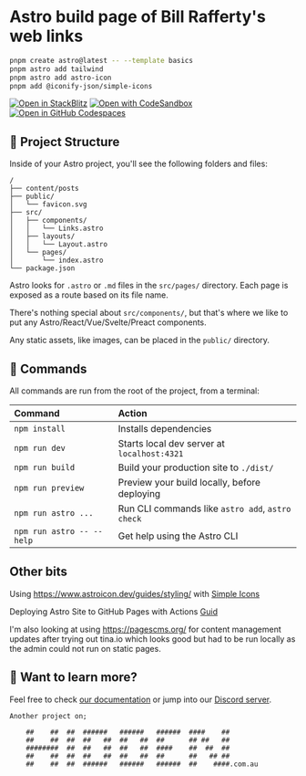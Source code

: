 # Astro build page of Bill Rafferty's web links

```sh
pnpm create astro@latest -- --template basics
pnpm astro add tailwind
pnpm astro add astro-icon
pnpm add @iconify-json/simple-icons

```

[![Open in StackBlitz](https://developer.stackblitz.com/img/open_in_stackblitz.svg)](https://stackblitz.com/github/withastro/astro/tree/latest/examples/basics)
[![Open with CodeSandbox](https://assets.codesandbox.io/github/button-edit-lime.svg)](https://codesandbox.io/p/sandbox/github/withastro/astro/tree/latest/examples/basics)
[![Open in GitHub Codespaces](https://github.com/codespaces/badge.svg)](https://codespaces.new/withastro/astro?devcontainer_path=.devcontainer/basics/devcontainer.json)


## 🚀 Project Structure

Inside of your Astro project, you'll see the following folders and files:

```text
/
├── content/posts
├── public/
│   └── favicon.svg
├── src/
│   ├── components/
│   │   └── Links.astro
│   ├── layouts/
│   │   └── Layout.astro
│   └── pages/
│       └── index.astro
└── package.json
```

Astro looks for `.astro` or `.md` files in the `src/pages/` directory. Each page is exposed as a route based on its file name.

There's nothing special about `src/components/`, but that's where we like to put any Astro/React/Vue/Svelte/Preact components.

Any static assets, like images, can be placed in the `public/` directory.

## 🧞 Commands

All commands are run from the root of the project, from a terminal:

| Command                   | Action                                           |
| :------------------------ | :----------------------------------------------- |
| `npm install`             | Installs dependencies                            |
| `npm run dev`             | Starts local dev server at `localhost:4321`      |
| `npm run build`           | Build your production site to `./dist/`          |
| `npm run preview`         | Preview your build locally, before deploying     |
| `npm run astro ...`       | Run CLI commands like `astro add`, `astro check` |
| `npm run astro -- --help` | Get help using the Astro CLI                     |

## Other bits
Using https://www.astroicon.dev/guides/styling/ with [Simple Icons](https://icones.js.org/collection/simple-icons)

Deploying Astro Site to GitHub Pages with Actions [Guid](https://docs.astro.build/en/guides/deploy/github/)

I'm also looking at using https://pagescms.org/ for content management updates after trying out tina.io which looks good but had to be run locally as the admin could not run on static pages.



## 👀 Want to learn more?

Feel free to check [our documentation](https://docs.astro.build) or jump into our [Discord server](https://astro.build/chat).


```text
Another project on;
                                                             
    ##    ##  ##  ######   ######   ######  ####    ##       
    ##    ##  ##  ##   ##  ##   ##  ##      ## ##   ##       
    ########  ##  ##   ##  ##   ##  ####    ##  ##  ##       
    ##    ##  ##  ##   ##  ##   ##  ##      ##   ## ##       
    ##    ##  ##  ######   ######   ######  ##    ####.com.au

```
